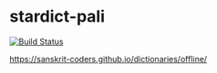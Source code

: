# stardict-pali

[![Build Status](https://travis-ci.com/indic-dict/stardict-pali.svg?branch=master)](https://travis-ci.com/indic-dict/stardict-pali) 

https://sanskrit-coders.github.io/dictionaries/offline/
